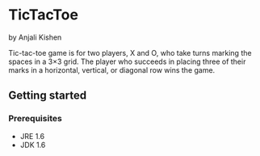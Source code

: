 # TicTacToe
by Anjali Kishen                                                       

Tic-tac-toe game is for two players, X and O, who take turns marking the spaces in a 3×3 grid. The player who succeeds in placing three of their marks in a horizontal, vertical, or diagonal row wins the game.

## Getting started ##
### Prerequisites ###
* JRE 1.6
* JDK 1.6


